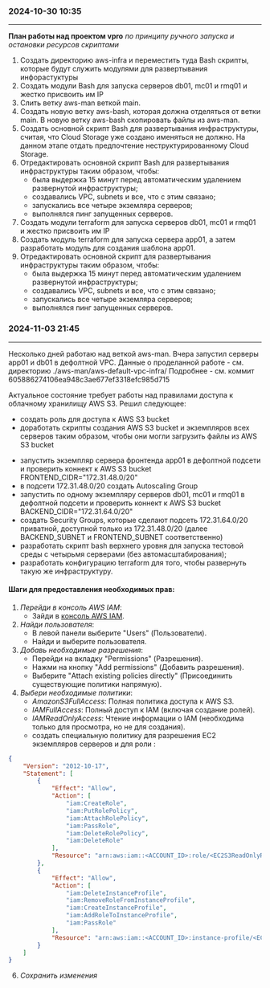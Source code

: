 ### 2024-10-30  10:35
---------------------

**План работы над проектом vpro** _по принципу ручного запуска и остановки ресурсов скриптами_

1. Создать директорию aws-infra и переместить туда Bash скрипты, которые будут служить модулями для развертывания инфорастуктуры
2. Создать модули Bash для запуска серверов db01, mc01 и rmq01 и жестко присвоить им IP
3. Слить ветку aws-man веткой main.
4. Создать новую ветку aws-bash, которая должна отделяться от ветки main.
    В новую ветку aws-bash скопировать файлы из aws-man.
5. Создать основной скрипт Bash для развертывания инфраструктуры, считая, что Cloud Storage уже создано именяться не должно. На данном этапе отдать предпочтение неструктурированному Cloud Storage.
6. Отредактировать основной скрипт Bash для развертывания инфраструктуры таким образом, чтобы:
    - была выдержка 15 минут перед автоматическим удалением развернутой инфраструктуры;
    - создавались VPC, subnets и все, что с этим связано;
    - запускались все четыре экземляра серверов;
    - выполнялся пинг запущенных серверов.
7. Создать модули terraform для запуска серверов db01, mc01 и rmq01 и жестко присвоить им IP
8. Создать модуль terraform для запуска сервера app01, а затем разработать модуль для создания шаблона app01.
9. Отредактировать основной скрипт для развертывания инфраструктуры таким образом, чтобы:
    - была выдержка 15 минут перед автоматическим удалением развернутой инфраструктуры;
    - создавались VPC, subnets и все, что с этим связано;
    - запускались все четыре экземляра серверов;
    - выполнялся пинг запущенных серверов.


### 2024-11-03  21:45
---------------------
Несколько дней работаю над веткой aws-man.
Вчера запустил серверы app01 и db01 в дефолтной VPC.
Данные о проделанной работе - см. директорию ./aws-man/aws-default-vpc-infra/
Подробнее - см. коммит 605886274106ea948c3ae677ef3318efc985d715

Актуальное состояние требует работы над правилами доступа к облачному хранилищу AWS S3.
Решил следующее:
+ создать роль для доступа к AWS S3 bucket
+ доработать скрипты создания AWS S3 bucket и экземпляров всех серверов таким образом, чтобы они могли загрузить файлы из AWS S3 bucket
- запустить экземпляр сервера фронтенда app01 в дефолтной подсети и проверить коннект к AWS S3 bucket
        FRONTEND_CIDR="172.31.48.0/20"
- в подсети 172.31.48.0/20 создать Autoscaling Group
- запустить по одному экземпляру серверов db01, mc01 и rmq01 в дефолтной подсети и проверить коннект к AWS S3 bucket
        BACKEND_CIDR="172.31.64.0/20"
- создать Security Groups, которые сделают подсеть 172.31.64.0/20 приватной, доступной только из 172.31.48.0/20 (далее BACKEND_SUBNET и FRONTEND_SUBNET соответственно)
- разработать скрипт bash верхнего уровня для запуска тестовой среды с четырьмя серверами (без автомасштабирования);
- разработать конфигурацию terraform для того, чтобы развернуть такую же инфраструктуру.

#### Шаги для предоставления необходимых прав:
1. *Перейди в консоль AWS IAM*:
   - Зайди в [консоль AWS IAM](https://console.aws.amazon.com/iam/home).
2. *Найди пользователя*:
   - В левой панели выберите "Users" (Пользователи).
   - Найди и выберите пользователя.
3. *Добавь необходимые разрешения*:
   - Перейди на вкладку "Permissions" (Разрешения).
   - Нажми на кнопку "Add permissions" (Добавить разрешения).
   - Выберите "Attach existing policies directly" (Присоединить существующие политики напрямую).
4. *Выбери необходимые политики*:
   - *AmazonS3FullAccess*: Полная политика доступа к AWS S3.
   - *IAMFullAccess*: Полный доступ к IAM (включая создание ролей).
   - *IAMReadOnlyAccess*: Чтение информации о IAM (необходима только для просмотра, но не для создания).
   - создать специальную политику для разрешения EC2 экземпляров серверов и для роли <EC2S3ReadOnlyRole>:

```json
{
    "Version": "2012-10-17",
    "Statement": [
        {
            "Effect": "Allow",
            "Action": [
                "iam:CreateRole",
                "iam:PutRolePolicy",
                "iam:AttachRolePolicy",
                "iam:PassRole",
                "iam:DeleteRolePolicy",
                "iam:DeleteRole"
            ],
            "Resource": "arn:aws:iam::<ACCOUNT_ID>:role/<EC2S3ReadOnlyRole>"
        },
        {
            "Effect": "Allow",
            "Action": [
                "iam:DeleteInstanceProfile",
                "iam:RemoveRoleFromInstanceProfile",
                "iam:CreateInstanceProfile",
                "iam:AddRoleToInstanceProfile",
                "iam:PassRole"
            ],
            "Resource": "arn:aws:iam::<ACCOUNT_ID>:instance-profile/<EC2S3ReadOnlyProfile>"
        }
    ]
}
```
6. *Сохранить изменения*

